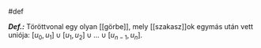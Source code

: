 #def

***Def.:*** Töröttvonal egy olyan [[görbe]], mely [[szakasz]]ok egymás után vett uniója: $[u_0, u_1]\cup[u_1, u_2]\cup \ldots \cup [u_{n-1}, u_n]$.
